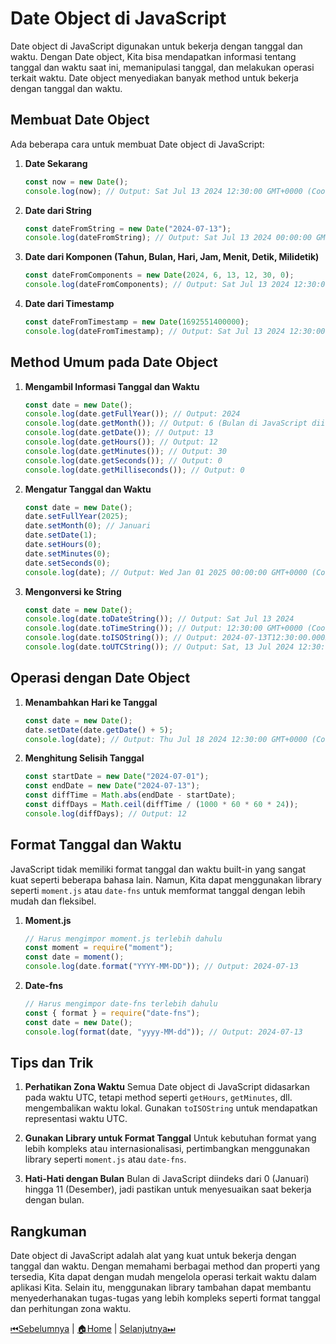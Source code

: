 # Date Object di JavaScript

Date object di JavaScript digunakan untuk bekerja dengan tanggal dan waktu. Dengan Date object, Kita bisa mendapatkan informasi tentang tanggal dan waktu saat ini, memanipulasi tanggal, dan melakukan operasi terkait waktu. Date object menyediakan banyak method untuk bekerja dengan tanggal dan waktu.

## Membuat Date Object

Ada beberapa cara untuk membuat Date object di JavaScript:

1. **Date Sekarang**

   ```javascript
   const now = new Date();
   console.log(now); // Output: Sat Jul 13 2024 12:30:00 GMT+0000 (Coordinated Universal Time)
   ```

2. **Date dari String**

   ```javascript
   const dateFromString = new Date("2024-07-13");
   console.log(dateFromString); // Output: Sat Jul 13 2024 00:00:00 GMT+0000 (Coordinated Universal Time)
   ```

3. **Date dari Komponen (Tahun, Bulan, Hari, Jam, Menit, Detik, Milidetik)**

   ```javascript
   const dateFromComponents = new Date(2024, 6, 13, 12, 30, 0);
   console.log(dateFromComponents); // Output: Sat Jul 13 2024 12:30:00 GMT+0000 (Coordinated Universal Time)
   ```

4. **Date dari Timestamp**
   ```javascript
   const dateFromTimestamp = new Date(1692551400000);
   console.log(dateFromTimestamp); // Output: Sat Jul 13 2024 12:30:00 GMT+0000 (Coordinated Universal Time)
   ```

## Method Umum pada Date Object

1. **Mengambil Informasi Tanggal dan Waktu**

   ```javascript
   const date = new Date();
   console.log(date.getFullYear()); // Output: 2024
   console.log(date.getMonth()); // Output: 6 (Bulan di JavaScript diindeks dari 0)
   console.log(date.getDate()); // Output: 13
   console.log(date.getHours()); // Output: 12
   console.log(date.getMinutes()); // Output: 30
   console.log(date.getSeconds()); // Output: 0
   console.log(date.getMilliseconds()); // Output: 0
   ```

2. **Mengatur Tanggal dan Waktu**

   ```javascript
   const date = new Date();
   date.setFullYear(2025);
   date.setMonth(0); // Januari
   date.setDate(1);
   date.setHours(0);
   date.setMinutes(0);
   date.setSeconds(0);
   console.log(date); // Output: Wed Jan 01 2025 00:00:00 GMT+0000 (Coordinated Universal Time)
   ```

3. **Mengonversi ke String**
   ```javascript
   const date = new Date();
   console.log(date.toDateString()); // Output: Sat Jul 13 2024
   console.log(date.toTimeString()); // Output: 12:30:00 GMT+0000 (Coordinated Universal Time)
   console.log(date.toISOString()); // Output: 2024-07-13T12:30:00.000Z
   console.log(date.toUTCString()); // Output: Sat, 13 Jul 2024 12:30:00 GMT
   ```

## Operasi dengan Date Object

1. **Menambahkan Hari ke Tanggal**

   ```javascript
   const date = new Date();
   date.setDate(date.getDate() + 5);
   console.log(date); // Output: Thu Jul 18 2024 12:30:00 GMT+0000 (Coordinated Universal Time)
   ```

2. **Menghitung Selisih Tanggal**
   ```javascript
   const startDate = new Date("2024-07-01");
   const endDate = new Date("2024-07-13");
   const diffTime = Math.abs(endDate - startDate);
   const diffDays = Math.ceil(diffTime / (1000 * 60 * 60 * 24));
   console.log(diffDays); // Output: 12
   ```

## Format Tanggal dan Waktu

JavaScript tidak memiliki format tanggal dan waktu built-in yang sangat kuat seperti beberapa bahasa lain. Namun, Kita dapat menggunakan library seperti `moment.js` atau `date-fns` untuk memformat tanggal dengan lebih mudah dan fleksibel.

1. **Moment.js**

   ```javascript
   // Harus mengimpor moment.js terlebih dahulu
   const moment = require("moment");
   const date = moment();
   console.log(date.format("YYYY-MM-DD")); // Output: 2024-07-13
   ```

2. **Date-fns**
   ```javascript
   // Harus mengimpor date-fns terlebih dahulu
   const { format } = require("date-fns");
   const date = new Date();
   console.log(format(date, "yyyy-MM-dd")); // Output: 2024-07-13
   ```

## Tips dan Trik

1. **Perhatikan Zona Waktu**
   Semua Date object di JavaScript didasarkan pada waktu UTC, tetapi method seperti `getHours`, `getMinutes`, dll. mengembalikan waktu lokal. Gunakan `toISOString` untuk mendapatkan representasi waktu UTC.

2. **Gunakan Library untuk Format Tanggal**
   Untuk kebutuhan format yang lebih kompleks atau internasionalisasi, pertimbangkan menggunakan library seperti `moment.js` atau `date-fns`.

3. **Hati-Hati dengan Bulan**
   Bulan di JavaScript diindeks dari 0 (Januari) hingga 11 (Desember), jadi pastikan untuk menyesuaikan saat bekerja dengan bulan.

## Rangkuman

Date object di JavaScript adalah alat yang kuat untuk bekerja dengan tanggal dan waktu. Dengan memahami berbagai method dan properti yang tersedia, Kita dapat dengan mudah mengelola operasi terkait waktu dalam aplikasi Kita. Selain itu, menggunakan library tambahan dapat membantu menyederhanakan tugas-tugas yang lebih kompleks seperti format tanggal dan perhitungan zona waktu.

[⏮Sebelumnya](../function/README.md) | [🏠Home](../README.md) | [Selanjutnya⏭](../mapset/README.md)
